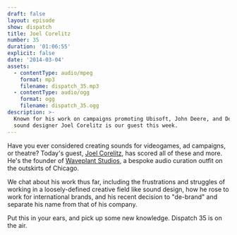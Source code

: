 ```yaml
---
draft: false
layout: episode
show: dispatch
title: Joel Corelitz
number: 35
duration: '01:06:55'
explicit: false
date: '2014-03-04'
assets:
  - contentType: audio/mpeg
    format: mp3
    filename: dispatch_35.mp3
  - contentType: audio/ogg
    format: ogg
    filename: dispatch_35.ogg
description: >-
  Known for his work on campaigns promoting Ubisoft, John Deere, and Dodge,
  sound designer Joel Corelitz is our guest this week.
---
```

Have you ever considered creating sounds for videogames, ad campaigns, or theatre? Today's guest, [Joel Corelitz](http://joelcorelitz.com), has scored all of these and more. He's the founder of [Waveplant Studios](http://waveplantstudios.com), a bespoke audio curation outfit on the outskirts of Chicago.

We chat about his work thus far, including the frustrations and struggles of working in a loosely-defined creative field like sound design, how he rose to work for international brands, and his recent decision to "de-brand" and separate his name from that of his company.

Put this in your ears, and pick up some new knowledge. Dispatch 35 is on the air.